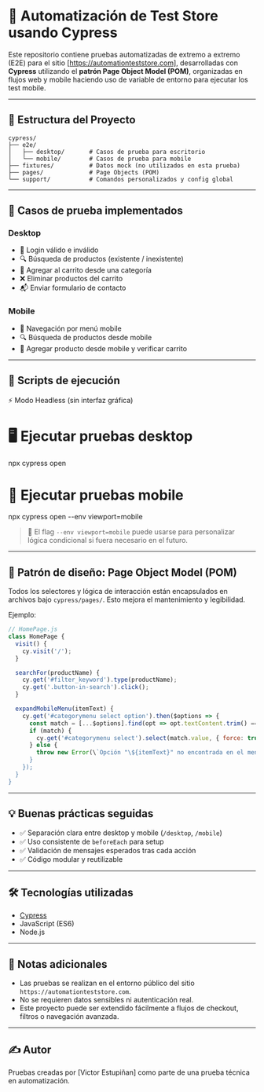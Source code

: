 
# 🧪 Automatización de Test Store usando Cypress

Este repositorio contiene pruebas automatizadas de extremo a extremo (E2E) para el sitio [https://automationteststore.com], desarrolladas con **Cypress** utilizando el **patrón Page Object Model (POM)**, organizadas en flujos web y mobile haciendo uso de variable de entorno para ejecutar los test mobile.

---

## 📁 Estructura del Proyecto

```
cypress/
├── e2e/
│   ├── desktop/       # Casos de prueba para escritorio
│   └── mobile/        # Casos de prueba para mobile
├── fixtures/          # Datos mock (no utilizados en esta prueba)
├── pages/             # Page Objects (POM)
└── support/           # Comandos personalizados y config global
```

---

## 🧪 Casos de prueba implementados

### Desktop
- 🔐 Login válido e inválido
- 🔍 Búsqueda de productos (existente / inexistente)
- 🛒 Agregar al carrito desde una categoría
- ❌ Eliminar productos del carrito
- 📬 Enviar formulario de contacto

### Mobile
- 📂 Navegación por menú mobile
- 🔍 Búsqueda de productos desde mobile
- 🛒 Agregar producto desde mobile y verificar carrito

---

## 🚀 Scripts de ejecución

⚡ Modo Headless (sin interfaz gráfica)
  # 🖥️ Ejecutar pruebas desktop
npx cypress open

# 📱 Ejecutar pruebas mobile
npx cypress open --env viewport=mobile


> 📌 El flag `--env viewport=mobile` puede usarse para personalizar lógica condicional si fuera necesario en el futuro.

---

## 🧱 Patrón de diseño: Page Object Model (POM)

Todos los selectores y lógica de interacción están encapsulados en archivos bajo `cypress/pages/`. Esto mejora el mantenimiento y legibilidad.

Ejemplo:

```js
// HomePage.js
class HomePage {
  visit() {
    cy.visit('/');
  }

  searchFor(productName) {
    cy.get('#filter_keyword').type(productName);
    cy.get('.button-in-search').click();
  }

  expandMobileMenu(itemText) {
    cy.get('#categorymenu select option').then($options => {
      const match = [...$options].find(opt => opt.textContent.trim() === itemText);
      if (match) {
        cy.get('#categorymenu select').select(match.value, { force: true });
      } else {
        throw new Error(\`Opción "\${itemText}" no encontrada en el menú.\`);
      }
    });
  }
}
```

---

## 💡 Buenas prácticas seguidas

- ✅ Separación clara entre desktop y mobile (`/desktop`, `/mobile`)
- ✅ Uso consistente de `beforeEach` para setup
- ✅ Validación de mensajes esperados tras cada acción
- ✅ Código modular y reutilizable

---

## 🛠 Tecnologías utilizadas

- [Cypress](https://www.cypress.io/)
- JavaScript (ES6)
- Node.js

---

## 📌 Notas adicionales

- Las pruebas se realizan en el entorno público del sitio `https://automationteststore.com`.
- No se requieren datos sensibles ni autenticación real.
- Este proyecto puede ser extendido fácilmente a flujos de checkout, filtros o navegación avanzada.

---

## ✍️ Autor

Pruebas creadas por [Victor Estupiñan] como parte de una prueba técnica en automatización.
